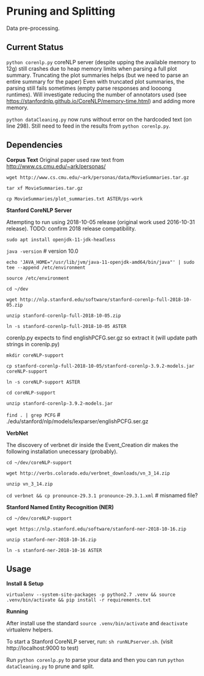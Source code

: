 # Pruning and Splitting

Data pre-processing.

## Current Status

`python corenlp.py`
coreNLP server (despite upping the available memory to 12g) still crashes due to heap memory limits
when parsing a full plot summary.
Truncating the plot summaries helps (but we need to parse an entire summary for the paper)
Even with truncated plot summaries, the parsing still fails sometimes (empty parse responses and
loooong runtimes). Will investigate reducing the number of annotators used
(see https://stanfordnlp.github.io/CoreNLP/memory-time.html) and adding more memory.

`python dataCleaning.py` now runs without error on the hardcoded text (on line 298).
Still need to feed in the results from `python corenlp.py`.

## Dependencies
**Corpus Text**
Original paper used raw text from http://www.cs.cmu.edu/~ark/personas/

`wget http://www.cs.cmu.edu/~ark/personas/data/MovieSummaries.tar.gz`

`tar xf MovieSummaries.tar.gz`

`cp MovieSummaries/plot_summaries.txt ASTER/ps-work`

**Stanford CoreNLP Server**

Attempting to run using 2018-10-05 release (original work used 2016-10-31 release).
TODO: confirm 2018 release compatibility.

`sudo apt install openjdk-11-jdk-headless`

`java -version` # version 10.0

`echo 'JAVA_HOME="/usr/lib/jvm/java-11-openjdk-amd64/bin/java"' | sudo tee --append /etc/environment`

`source /etc/environment`

`cd ~/dev`

`wget http://nlp.stanford.edu/software/stanford-corenlp-full-2018-10-05.zip`

`unzip stanford-corenlp-full-2018-10-05.zip`

`ln -s stanford-corenlp-full-2018-10-05 ASTER`

corenlp.py expects to find englishPCFG.ser.gz so extract it (will update path strings in corenlp.py)

`mkdir coreNLP-support`

`cp stanford-corenlp-full-2018-10-05/stanford-corenlp-3.9.2-models.jar coreNLP-support`

`ln -s coreNLP-support ASTER`

`cd coreNLP-support`

`unzip stanford-corenlp-3.9.2-models.jar`

`find . | grep PCFG` # ./edu/stanford/nlp/models/lexparser/englishPCFG.ser.gz

**VerbNet**

The discovery of verbnet dir inside the Event_Creation dir makes the following
installation unecessary (probably).

`cd ~/dev/coreNLP-support`

`wget http://verbs.colorado.edu/verbnet_downloads/vn_3_14.zip`

`unzip vn_3_14.zip`

`cd verbnet && cp pronounce-29.3.1 pronounce-29.3.1.xml` # misnamed file?

**Stanford Named Entity Recognition (NER)**

`cd ~/dev/coreNLP-support`

`wget https://nlp.stanford.edu/software/stanford-ner-2018-10-16.zip`

`unzip stanford-ner-2018-10-16.zip`

`ln -s stanford-ner-2018-10-16 ASTER`

## Usage
**Install & Setup**

`virtualenv --system-site-packages -p python2.7 .venv && source .venv/bin/activate && pip install -r requirements.txt`

**Running**

After install use the standard `source .venv/bin/activate` and `deactivate` virtualenv helpers.

To start a Stanford CoreNLP server, run: `sh runNLPserver.sh`. (visit http://localhost:9000 to test)

Run `python corenlp.py` to parse your data and then you can run `python dataCleaning.py`
to prune and split.
